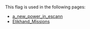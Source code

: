 This flag is used in the following pages:
 - [a_new_power_in_escann](../events/a_new_power_in_escann.md)
 - [Elikhand_Missions](../missions/Elikhand_Missions.md)
